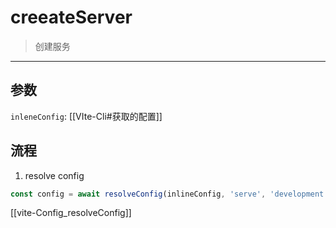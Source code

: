 # creeateServer

> 创建服务
---
## 参数

`inleneConfig`: [[VIte-Cli#获取的配置]]

## 流程

1. resolve config
```ts
const config = await resolveConfig(inlineConfig, 'serve', 'development')
```
[[vite-Config_resolveConfig]]
